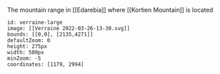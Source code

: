 The mountain range in [[Edarebia]] where [[Kortien Mountain]] is located

```leaflet
id: verraine-large
image: [[Verraine 2022-03-26-13-30.svg]]
bounds: [[0,0], [2135,4271]]
defaultZoom: 0
height: 275px
width: 500px
minZoom: -5
coordinates: [1179, 2994]
```
